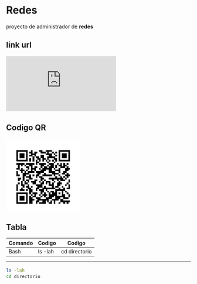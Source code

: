# Redes 
proyecto de administrador de **redes**
## link url 
![Docuemento ]( https://github.com/Fernanda-Acosta/Redes/edit/main/README.md "Title")
## Codigo QR


![Alt text](qr-proyecto.jpg "Title")


## Tabla 
  
|   Comando      |        Codigo                 |Codigo                       |
|----------------|-------------------------------|-----------------------------|
| Bash           |ls -lah                        |cd directorio                |

---
```bash
ls -lah
cd directorio
```
